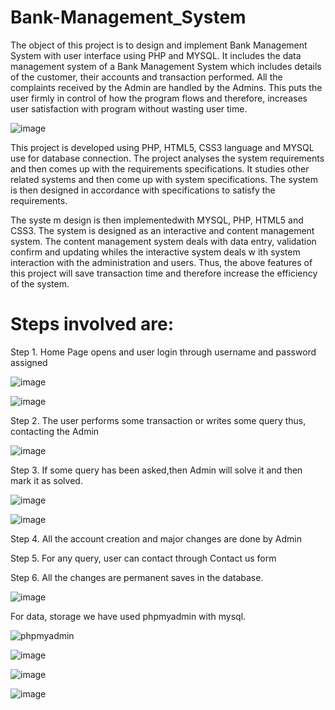 # Bank-Management_System

The object of this project is to design and implement Bank Management System with user interface using PHP and MYSQL.
It includes the data management system of a Bank Management System which includes details of the customer, their accounts and transaction performed. All the complaints received by the Admin are handled by the Admins. This puts the user firmly in control of how the program flows and therefore, increases user satisfaction with program without wasting user time.

![image](https://user-images.githubusercontent.com/88525549/188429622-155a10f8-2af4-4968-97a9-d84ff7326803.png)

This project is developed using PHP, HTML5, CSS3 language and MYSQL use for database connection. The project analyses the
system requirements and then comes up with the requirements specifications. It studies other related systems and then come up with system specifications. The system is then designed in accordance with specifications to satisfy the requirements. 

The syste m design is then implementedwith MYSQL, PHP, HTML5 and CSS3. The system is designed as an interactive and content management system. The content management system deals with data entry, validation confirm and updating whiles the interactive system deals w ith system interaction with the administration and users. Thus, the above features of this project will save transaction time and therefore increase the efficiency of the system.

# Steps involved are:

Step 1. Home Page opens and user login through username and password assigned

![image](https://user-images.githubusercontent.com/88525549/188429937-a08aab73-26df-45a4-9f09-2f36f25c57f4.png)

![image](https://user-images.githubusercontent.com/88525549/188429950-c961170f-21b9-4b3b-aa77-890fa3da27be.png)

Step 2. The user performs some transaction or writes some query thus, contacting the Admin

![image](https://user-images.githubusercontent.com/88525549/188429971-49857715-bfc5-42f7-8f3f-8d2e106d4490.png)

Step 3. If some query has been asked,then Admin will solve it and then mark it as solved.

![image](https://user-images.githubusercontent.com/88525549/188430969-5829777e-954e-4b48-87c8-0ebcdd8a76f1.png)

![image](https://user-images.githubusercontent.com/88525549/188430259-83dbbd7f-751c-4ae6-bba5-8b9706667868.png)

Step 4. All the account creation and major changes are done by Admin

Step 5. For any query, user can contact through Contact us form

Step 6. All the changes are permanent saves in the database.

![image](https://user-images.githubusercontent.com/88525549/188430363-07e371fe-2d37-4a6b-b30c-f935b33c3e37.png)

For data, storage we have used phpmyadmin with mysql.

![phpmyadmin](https://user-images.githubusercontent.com/88525549/188430909-7c182cbc-c56f-4236-b5e4-ad36658dd5fe.png)

![image](https://user-images.githubusercontent.com/88525549/188431020-a88f1d0c-55f6-41b2-a1d4-fbb471657f83.png)

![image](https://user-images.githubusercontent.com/88525549/188431052-237fb6c5-e04a-4b55-9c5a-8bbbc0bf1787.png)

![image](https://user-images.githubusercontent.com/88525549/188431143-08ebd3a2-1348-4086-a92c-a0c57bc5c3db.png)

